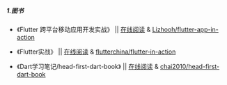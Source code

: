 ##### 1.图书

* 《Flutter 跨平台移动应用开发实战》 || [在线阅读](https://flutter-app-in-action.netlify.com) & [Lizhooh/flutter-app-in-action](https://github.com/Lizhooh/flutter-app-in-action)

* 《Flutter实战》 || [在线阅读](https://book.flutterchina.club/) & [flutterchina/flutter-in-action](https://github.com/flutterchina/flutter-in-action)

* 《Dart学习笔记/head-first-dart-book》 || [在线阅读](https://chai2010.cn/head-first-dart-book/) & [chai2010/head-first-dart-book](https://github.com/chai2010/head-first-dart-book)